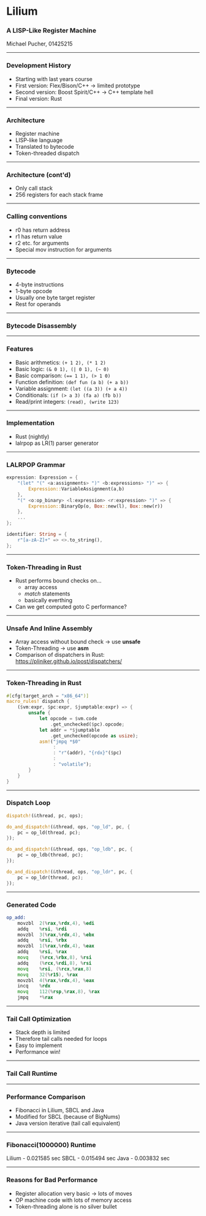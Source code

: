 # Lilium

###  A LISP-Like Register Machine

Michael Pucher, 01425215

---

### Development History

* Starting with last years course
* First version: Flex/Bison/C++ -> limited prototype
* Second version: Boost Spirit/C++ -> C++ template hell
* Final version: Rust

---

### Architecture

* Register machine
* LISP-like language
* Translated to bytecode
* Token-threaded dispatch

---

### Architecture (cont'd)

* Only call stack
* 256 registers for each stack frame

---

### Calling conventions

* r0 has return address
* r1 has return value
* r2 etc. for arguments
* Special mov instruction for arguments

---

### Bytecode

* 4-byte instructions
* 1-byte opcode
* Usually one byte target register
* Rest for operands

---

### Bytecode Disassembly

---

### Features

* Basic arithmetics: ```(+ 1 2), (* 1 2)```
* Basic logic: ```(& 0 1), (| 0 1), (~ 0)```
* Basic comparison: ```(== 1 1), (> 1 0)```
* Function definition: ```(def fun (a b) (+ a b))```
* Variable assignment: ```(let ((a 3)) (+ a 4))```
* Conditionals: ```(if (> a 3) (fa a) (fb b))```
* Read/print integers: ```(read), (write 123)```

---

### Implementation

* Rust (nightly)
* lalrpop as LR(1) parser generator

---

### LALRPOP Grammar

```rust
expression: Expression = {
    "(let" "(" <a:assignments> ")" <b:expressions> ")" => {
        Expression::VariableAssignment(a,b)
    },
    "(" <o:op_binary> <l:expression> <r:expression> ")" => {
        Expression::BinaryOp(o, Box::new(l), Box::new(r))
    },
    ...
};

identifier: String = {
    r"[a-zA-Z]+" => <>.to_string(),
};
```

---

### Token-Threading in Rust

* Rust performs bound checks on...
   * array access
   * *match* statements
   * basically everthing
* Can we get computed goto C performance?

---

### Unsafe And Inline Assembly

* Array access without bound check -> use **unsafe**
* Token-Threading -> use **asm**
* Comparison of dispatchers in Rust:
  https://pliniker.github.io/post/dispatchers/

---

### Token-Threading in Rust

```rust
#[cfg(target_arch = "x86_64")]
macro_rules! dispatch {
    ($vm:expr, $pc:expr, $jumptable:expr) => {
        unsafe {
            let opcode = $vm.code
                .get_unchecked($pc).opcode;
            let addr = *$jumptable
                .get_unchecked(opcode as usize);
            asm!("jmpq *$0"
                 :
                 : "r"(addr), "{rdx}"($pc)
                 :
                 : "volatile");
        }
    }
}
```

---

### Dispatch Loop

```rust
dispatch!(&thread, pc, ops);

do_and_dispatch!(&thread, ops, "op_ld", pc, {
    pc = op_ld(thread, pc);
});

do_and_dispatch!(&thread, ops, "op_ldb", pc, {
    pc = op_ldb(thread, pc);
});

do_and_dispatch!(&thread, ops, "op_ldr", pc, {
    pc = op_ldr(thread, pc);
});
```

---

### Generated Code

```asm
op_add:
	movzbl	2(%rax,%rdx,4), %edi
	addq	%rsi, %rdi
	movzbl	3(%rax,%rdx,4), %ebx
	addq	%rsi, %rbx
	movzbl	1(%rax,%rdx,4), %eax
	addq	%rsi, %rax
	movq	(%rcx,%rbx,8), %rsi
	addq	(%rcx,%rdi,8), %rsi
	movq	%rsi, (%rcx,%rax,8)
	movq	32(%r15), %rax
	movzbl	4(%rax,%rdx,4), %eax
	incq	%rdx
	movq	112(%rsp,%rax,8), %rax
	jmpq	*%rax
```

---

### Tail Call Optimization

* Stack depth is limited
* Therefore tail calls needed for loops
* Easy to implement
* Performance win!

---

### Tail Call Runtime

---

### Performance Comparison

* Fibonacci in Lilium, SBCL and Java
* Modified for SBCL (because of BigNums)
* Java version iterative (tail call equivalent)

---

### Fibonacci(1000000) Runtime

Lilium - 0.021585 sec
SBCL   - 0.015494 sec
Java   - 0.003832 sec

---

### Reasons for Bad Performance

* Register allocation very basic -> lots of moves
* OP machine code with lots of memory access
* Token-threading alone is no silver bullet
